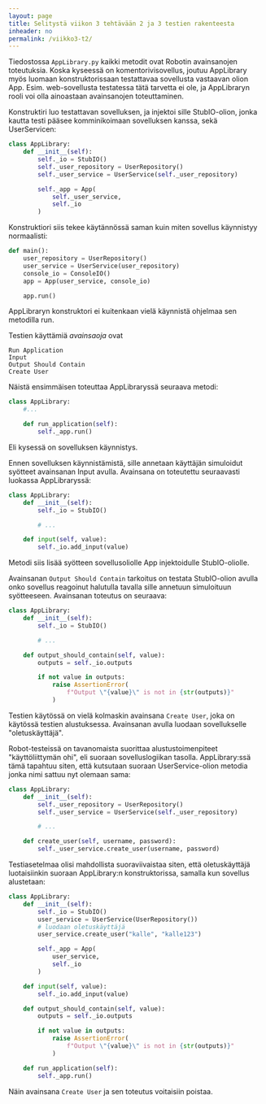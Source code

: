 ```yaml
---
layout: page
title: Selitystä viikon 3 tehtävään 2 ja 3 testien rakenteesta
inheader: no
permalink: /viikko3-t2/
---
```


Tiedostossa `AppLibrary.py` kaikki metodit ovat Robotin avainsanojen toteutuksia. Koska kyseessä on komentorivisovellus, joutuu AppLibrary myös luomaan konstruktorissaan testattavaa sovellusta vastaavan olion App. Esim. web-sovellusta testatessa tätä tarvetta ei ole, ja AppLibraryn rooli voi olla ainoastaan avainsanojen toteuttaminen.

Konstruktiri luo testattavan sovelluksen, ja injektoi sille StubIO-olion, jonka kautta testi pääsee komminikoimaan sovelluksen kanssa, sekä UserServicen:

```py
class AppLibrary:
    def __init__(self):
        self._io = StubIO()
        self._user_repository = UserRepository()
        self._user_service = UserService(self._user_repository)

        self._app = App(
            self._user_service,
            self._io
        )
```

Konstruktiori siis tekee käytännössä saman kuin miten sovellus käynnistyy normaalisti:

```py
def main():
    user_repository = UserRepository()
    user_service = UserService(user_repository)
    console_io = ConsoleIO()
    app = App(user_service, console_io)

    app.run()
```

AppLibraryn konstruktori ei kuitenkaan vielä käynnistä ohjelmaa sen metodilla run.


Testien käyttämiä _avainsaoja_ ovat

```
Run Application
Input
Output Should Contain
Create User
```

Näistä ensimmäisen toteuttaa AppLibraryssä seuraava metodi:

```py
class AppLibrary:
    #...

    def run_application(self):
        self._app.run()
```

Eli kysessä on sovelluksen käynnistys.

Ennen sovelluksen käynnistämistä, sille annetaan käyttäjän simuloidut syötteet avainsanan Input avulla. Avainsana on toteutettu seuraavasti luokassa AppLibraryssä:

```py
class AppLibrary:
    def __init__(self):
        self._io = StubIO()

        # ...

    def input(self, value):
        self._io.add_input(value)
```

Metodi siis lisää syötteen sovellusoliolle App injektoidulle StubIO-oliolle.


Avainsanan `Output Should Contain` tarkoitus on testata StubIO-olion avulla onko sovellus reagoinut halutulla tavalla sille annetuun simuloituun syötteeseen. Avainsanan toteutus on seuraava:

```py
class AppLibrary:
    def __init__(self):
        self._io = StubIO()

        # ...

    def output_should_contain(self, value):
        outputs = self._io.outputs

        if not value in outputs:
            raise AssertionError(
                f"Output \"{value}\" is not in {str(outputs)}"
            )
```

Testien käytössä on vielä kolmaskin avainsana `Create User`, joka on käytössä testien alustuksessa. Avainsanan avulla luodaan sovellukselle "oletuskäyttäjä". 

Robot-testeissä on tavanomaista suorittaa alustustoimenpiteet "käyttöliittymän ohi", eli suoraan sovelluslogiikan tasolla. AppLibrary:ssä tämä tapahtuu siten, että kutsutaan suoraan UserService-olion metodia jonka nimi sattuu nyt olemaan sama:

```py
class AppLibrary:
    def __init__(self):
        self._user_repository = UserRepository()
        self._user_service = UserService(self._user_repository)

        # ...

    def create_user(self, username, password):
        self._user_service.create_user(username, password)
```

Testiasetelmaa olisi mahdollista suoraviivaistaa siten, että oletuskäyttäjä luotaisiinkin suoraan AppLibrary:n konstruktorissa, samalla kun sovellus alustetaan:

```py
class AppLibrary:
    def __init__(self):
        self._io = StubIO()
        user_service = UserService(UserRepository())
        # luodaan oletuskäyttäjä
        user_service.create_user("kalle", "kalle123")

        self._app = App(
            user_service,
            self._io
        )

    def input(self, value):
        self._io.add_input(value)

    def output_should_contain(self, value):
        outputs = self._io.outputs

        if not value in outputs:
            raise AssertionError(
                f"Output \"{value}\" is not in {str(outputs)}"
            )

    def run_application(self):
        self._app.run()
```

Näin avainsana `Create User` ja sen toteutus voitaisiin poistaa.
